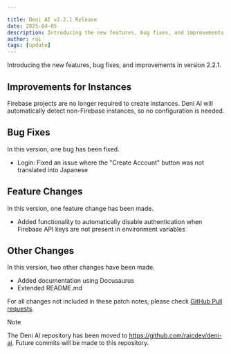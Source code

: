 ```yaml
---

title: Deni AI v2.2.1 Release
date: 2025-04-05
description: Introducing the new features, bug fixes, and improvements in version 2.2.1.
author: rai
tags: [update]
---
```


Introducing the new features, bug fixes, and improvements in version 2.2.1.

## Improvements for Instances

Firebase projects are no longer required to create instances. Deni AI will automatically detect non-Firebase instances, so no configuration is needed.

## Bug Fixes

In this version, one bug has been fixed.

- Login: Fixed an issue where the "Create Account" button was not translated into Japanese

## Feature Changes

In this version, one feature change has been made.

- Added functionality to automatically disable authentication when Firebase API keys are not present in environment variables

## Other Changes

In this version, two other changes have been made.

- Added documentation using Docusaurus
- Extended README.md

For all changes not included in these patch notes, please check [GitHub Pull requests](https://github.com/raicdev/deni-ai/pull/3).

> [!NOTE]
> The Deni AI repository has been moved to https://github.com/raicdev/deni-ai. Future commits will be made to this repository.